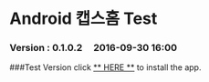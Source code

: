 # Android 캡스홈 Test

### Version  :  0.1.0.2&nbsp;&nbsp;&nbsp;&nbsp;&nbsp;2016-09-30 16:00
###Test Version
click [** HERE **](https://github.com/ncomztwo/ADTCapsHome/raw/master/Test_Version/ADTCapsHomeService.apk) to install the app.
